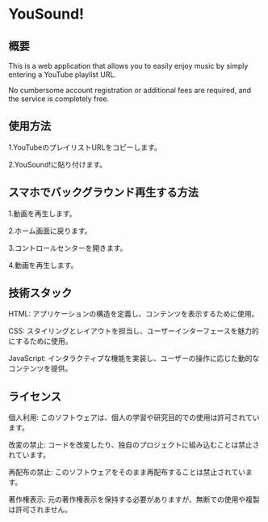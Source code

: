 # YouSound!

## 概要

This is a web application that allows you to easily enjoy music by simply entering a YouTube playlist URL. 

No cumbersome account registration or additional fees are required, and the service is completely free.

## 使用方法

1.YouTubeのプレイリストURLをコピーします。

2.YouSound!に貼り付けます。

## スマホでバックグラウンド再生する方法

1.動画を再生します。

2.ホーム画面に戻ります。

3.コントロールセンターを開きます。

4.動画を再生します。

## 技術スタック

HTML: アプリケーションの構造を定義し、コンテンツを表示するために使用。

CSS: スタイリングとレイアウトを担当し、ユーザーインターフェースを魅力的にするために使用。

JavaScript: インタラクティブな機能を実装し、ユーザーの操作に応じた動的なコンテンツを提供。

## ライセンス

個人利用: このソフトウェアは、個人の学習や研究目的での使用は許可されています。

改変の禁止: コードを改変したり、独自のプロジェクトに組み込むことは禁止されています。

再配布の禁止: このソフトウェアをそのまま再配布することは禁止されています。

著作権表示: 元の著作権表示を保持する必要がありますが、無断での使用や複製は許可されません。

